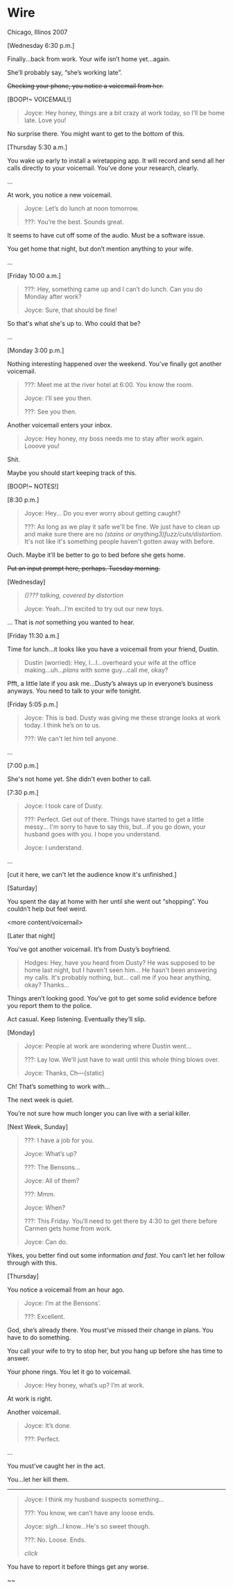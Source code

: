 # Wire
Chicago, Illinos
2007

[Wednesday 6:30 p.m.]

Finally...back from work. Your wife isn’t home yet...again.

She’ll probably say, “she’s working late”.

~~Checking your phone, you notice a voicemail from her.~~

[BOOP!~ VOICEMAIL!]

> Joyce: Hey honey, things are a bit crazy at work today, so I’ll be home late. Love you!

No surprise there. You might want to get to the bottom of this.

[Thursday 5:30 a.m.]

You wake up early to install a wiretapping app. It will record and send all her calls directly to your voicemail.
You’ve done your research, clearly.

...

At work, you notice a new voicemail.

> Joyce: Let’s do lunch at noon tomorrow.
>
> ???: You’re the best. Sounds great.

It seems to have cut off some of the audio. Must be a software issue.

You get home that night, but don’t mention anything to your wife.

...

[Friday 10:00 a.m.]

> ???: Hey, something came up and I can’t do lunch. Can you do Monday after work?
>
> Joyce: Sure, that should be fine!

So that's what she's up to. Who could that be?

...

[Monday 3:00 p.m.]

Nothing interesting happened over the weekend. You've finally got another voicemail.

> ???: Meet me at the river hotel at 6:00. You know the room.
>
> Joyce: I'll see you then.
>
> ???: See you then.

Another voicemail enters your inbox.

> Joyce: Hey honey, my boss needs me to stay after work again. Looove you!

Shit.

Maybe you should start keeping track of this.

[BOOP!~ NOTES!]

[8:30 p.m.]

> Joyce: Hey... Do you ever worry about getting caught?
>
> ???: As long as we play it safe we'll be fine.
> We just have to clean up and make sure there are no *(stains or anything3)fuzz/cuts/distortion*.
> It's not like it's something people haven't gotten away with before.

Ouch. Maybe it’ll be better to go to bed before she gets home.

~~Put an input prompt here, perhaps. Tuesday morning.~~

[Wednesday]

> *()??? talking, covered by distortion*
>
> Joyce: Yeah...I’m excited to try out our new toys.

... That is *not* something you wanted to hear.


[Friday 11:30 a.m.]

Time for lunch...it looks like you have a voicemail from your friend, Dustin.

> Dustin (worried): Hey, I...I...overheard your wife at the office making...uh...*plans* with some guy...call me, okay?

Pfft, a little late if you ask me...Dusty’s always up in everyone’s business anyways.
You need to talk to your wife tonight.

[Friday 5:05 p.m.]

> Joyce: This is bad. Dusty was giving me these strange looks at work today. I think he’s on to us.
>
> ???: We can't let him tell anyone.

...

[7:00 p.m.]

She's not home yet. She didn't even bother to call.

[7:30 p.m.]

> Joyce: I took care of Dusty.
>
> ???: Perfect. Get out of there. Things have started to get a little messy...
I'm sorry to have to say this, but...if you go down, your husband goes with you.
I hope you understand.
>
> Joyce: I understand.

...

[cut it here, we can't let the audience know it's unfinished.]

[Saturday]

You spent the day at home with her until she went out “shopping”. You couldn’t help but feel weird.

<more content/voicemail>

[Later that night]

You've got another voicemail. It’s from Dusty’s boyfriend.

> Hodges: Hey, have you heard from Dusty? He was supposed to be home last night, but I haven't seen him...
> He hasn't been answering my calls.
> It's probably nothing, but... call me if you hear anything, okay? Thanks...

Things aren’t looking good. You’ve got to get some solid evidence before you report them to the police.

Act casual. Keep listening. Eventually they’ll slip.

[Monday]

> Joyce: People at work are wondering where Dustin went...
>
> ???: Lay low. We'll just have to wait until this whole thing blows over.
>
> Joyce: Thanks, Ch—{static}

Ch! That’s something to work with...

The next week is quiet.

You’re not sure how much longer you can live with a serial killer.

[Next Week, Sunday]

> ???: I have a job for you.
>
> Joyce: What’s up?
>
> ???: The Bensons...
>
> Joyce: All of them?
>
> ???: Mmm.
>
> Joyce: When?
>
> ???: This Friday. You’ll need to get there by 4:30 to get there before Carmen gets home from work.
>
> Joyce: Can do.

Yikes, you better find out some information *and fast*. You can’t let her follow through with this.

[Thursday]

You notice a voicemail from an hour ago.

> Joyce: I’m at the Bensons’.
>
> ???: Excellent.

God, she’s already there. You must’ve missed their change in plans. You have to do something.

You call your wife to try to stop her, but you hang up before she has time to answer.

Your phone rings. You let it go to voicemail.

> Joyce: Hey honey, what’s up? I’m at work.

At work is right.

Another voicemail.

> Joyce: It’s done.
>
> ???: Perfect.

...

You must’ve caught her in the act.

You...let her kill them.

---

> Joyce: I think my husband suspects something...
>
> ???: You know, we can’t have any loose ends.
>
> Joyce: *sigh*...I know...He's so sweet though.
>
> ???: No. Loose. Ends.
>
> *click*

You have to report it before things get any worse.


~~
